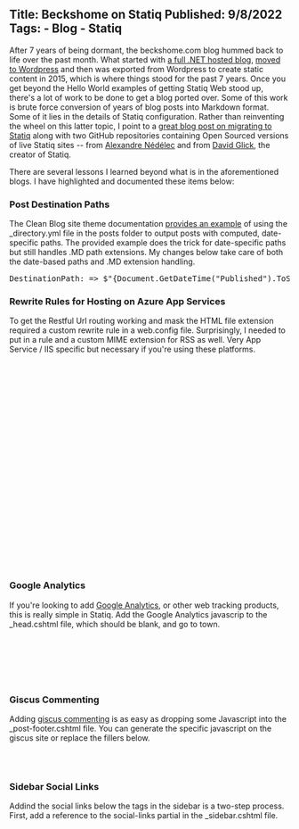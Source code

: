 Title: Beckshome on Statiq
Published: 9/8/2022
Tags:
    - Blog
    - Statiq
---
After 7 years of being dormant, the beckshome.com blog hummed back to life over the past month. What started with [a full .NET hosted blog](/2006/06/das-blog-installation), [moved to Wordpress](/2011/09/web-hosting-provider-cutover) and then was exported from Wordpress to create static content in 2015, which is where things stood for the past 7 years. Once you get beyond the Hello World examples of getting Statiq Web stood up, there's a lot of work to be done to get a blog ported over. Some of this work is brute force conversion of years of blog posts into Markdown format. Some of it lies in the details of Statiq configuration. Rather than reinventing the wheel on this latter topic, I point to a [great blog post on migrating to Statiq](https://www.techwatching.dev/posts/migrating-blog) along with two GitHub repositories containing Open Sourced versions of live Statiq sites -- from [Alexandre Nédélec](https://github.com/techwatching/techwatching.dev) and from [David Glick](https://github.com/daveaglick/daveaglick), the creator of Statiq.

There are several lessons I learned beyond what is in the aforementioned blogs. I have highlighted and documented these items below:

<h3>Post Destination Paths</h3> 

The Clean Blog site theme documentation [provides an example](https://github.com/statiqdev/CleanBlog#post-destination-path) of using the _directory.yml file in the posts folder to output posts with computed, date-specific paths. The provided example does the trick for date-specific paths but still handles .MD path extensions. My changes below take care of both the date-based paths and .MD extension handling.

<pre data-enlighter-language="csharp">
DestinationPath: => $"{Document.GetDateTime("Published").ToString("yyyy/MM")}" + "/" + $"{Document.Destination.FileName}".Replace(".md", "") + ".html"
</pre>

<h3> Rewrite Rules for Hosting on Azure App Services</h3>

To get the Restful Url routing working and mask the HTML file extension required a custom rewrite rule in a web.config file. Surprisingly, I needed to put in a rule and a custom MIME extension for RSS as well. Very App Service / IIS specific but necessary if you're using these platforms.

<pre data-enlighter-language="xml">
<configuration>
  <system.webServer>
    <staticContent>
      <mimeMap fileExtension=".rss" mimeType="application/rss+xml" />
    </staticContent>
    <rewrite>
      <rules>
        <rule name="rss" stopProcessing="true">
          <match url="^feed.rss$" />
          <action type="None" />
        </rule>
        <rule name="html">
          <match url="(.*)" />
          <conditions>
            <add input="{REQUEST_FILENAME}" matchType="IsFile" negate="true" />
            <add input="{REQUEST_FILENAME}" matchType="IsDirectory" negate="true" />
          </conditions>
          <action type="Rewrite" url="{R:1}.html" />
        </rule>
      </rules>
    </rewrite>
  </system.webServer>
</configuration>
</pre>

<h3>Google Analytics</h3>

If you're looking to add [Google Analytics](https://analytics.google.com/), or other web tracking products, this is really simple in Statiq. Add the Google Analytics javascrip to the _head.cshtml file, which should be blank, and go to town.

<pre data-enlighter-language="js">
<!-- Google tag (gtag.js) -->
<script async src="https://www.googletagmanager.com/gtag/js?id=G-YOUR-CODE-HERE"></script>
<script>
  window.dataLayer = window.dataLayer || [];
  function gtag(){dataLayer.push(arguments);}
  gtag('js', new Date());

  gtag('config', 'G-YOUR-CODE-HERE');
</script>
</pre>

<h3>Giscus Commenting</h3>

Adding [giscus commenting](https://giscus.app/) is as easy as dropping some Javascript into the _post-footer.cshtml file. You can generate the specific javascript on the giscus site or replace the fillers below.

<pre data-enlighter-language="js">
<script src="https://giscus.app/client.js"
        data-repo="thbst16/dotnet-statiq-beckshome-blog"
        data-repo-id="R_kgDOHz6vCw"
        data-category="Announcements"
        data-category-id="DIC_kwDOHz6vC84CQzut"
        data-mapping="pathname"
        data-strict="0"
        data-reactions-enabled="1"
        data-emit-metadata="0"
        data-input-position="bottom"
        data-theme="preferred_color_scheme"
        data-lang="en"
        crossorigin="anonymous"
        async>
</script>
</pre>

<h3>Sidebar Social Links</h3>

Addind the social links below the tags in the sidebar is a two-step process. First, add a reference to the social-links partial in the _sidebar.cshtml file.